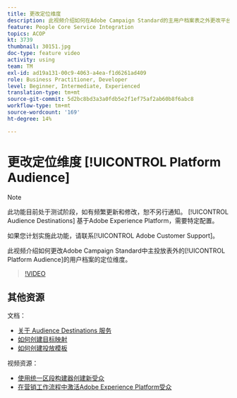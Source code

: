 ```yaml
---
title: 更改定位维度
description: 此视频介绍如何在Adobe Campaign Standard的主用户档案表之外更改平台受众的定位维度的投放。
feature: People Core Service Integration
topics: ACOP
kt: 3739
thumbnail: 30151.jpg
doc-type: feature video
activity: using
team: TM
exl-id: ad19a131-00c9-4063-a4ea-f1d6261ad409
role: Business Practitioner, Developer
level: Beginner, Intermediate, Experienced
translation-type: tm+mt
source-git-commit: 5d2bc8bd3a3a0fdb5e2f1ef75af2ab60b8f6abc8
workflow-type: tm+mt
source-wordcount: '169'
ht-degree: 14%

---
```


# 更改定位维度 [!UICONTROL Platform Audience]

>[!NOTE]
>
>此功能目前处于测试阶段，如有频繁更新和修改，恕不另行通知。 [!UICONTROL Audience Destinations] 基于Adobe Experience Platform，需要特定配置。
>
>如果您计划实施此功能，请联系[!UICONTROL Adobe Customer Support]。

此视频介绍如何更改Adobe Campaign Standard中主投放表外的[!UICONTROL Platform Audience]的用户档案的定位维度。

>[!VIDEO](https://video.tv.adobe.com/v/30151?quality=12)

## 其他资源

文档：

* [关于 Audience Destinations 服务](https://docs.adobe.com/content/help/en/campaign-standard/using/profiles-and-audiences/working-with-adobe-experience-platform/aep-about-audience-destinations-service.html)
* [如何创建目标映射](https://docs.adobe.com/content/help/en/campaign-standard/using/administrating/application-settings/target-mappings-in-campaign.html)
* [如何创建投放模板](https://docs.adobe.com/content/help/en/campaign-standard/using/getting-started/marketing-plans/marketing-activity-templates.html)

视频资源：

* [使用统一区段构建器创建新受众](/help/profiles-and-audiences/audience-destinations/creating-audiences-using-segment-builder.md)
* [在营销工作流程中激活Adobe Experience Platform受众](/help/profiles-and-audiences/audience-destinations/activating-aep-audiences.md)
